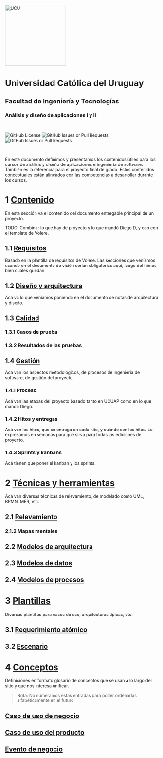 <img src="https://www.ucu.edu.uy/plantillas/images/logo_ucu.svg" alt="UCU" width="200"/>

# Universidad Católica del Uruguay

## Facultad de Ingeniería y Tecnologías

### Análisis y diseño de aplicaciones I y II

<br/>

![GitHub License](https://img.shields.io/github/license/ucudal/ANDIS_Conceptos)
![GitHub Issues or Pull Requests](https://img.shields.io/github/issues/ucudal/ANDIS_Conceptos)
![GitHub Issues or Pull Requests](https://img.shields.io/github/issues-pr/ucudal/ANDIS_Conceptos)

<br/>

En este documento definimos y presentamos los contenidos útiles para los cursos
de análisis y diseño de aplicaciones e ingeniería de software. También es la
referencia para el proyecto final de grado. Estos contenidos conceptuales están
alineados con las competencias a desarrollar durante los cursos.

# 1 [Contenido](./1_Contenido/1__Contenido.md)

En esta sección va el contenido del documento entregable principal de un proyecto.

TODO: Combinar lo que hay de proyecto y lo que mandó Diego D, y con con el
template de Volere.

## 1.1 [Requisitos](./1_Contenido/1_1__Requisitos.md)

Basado en la plantilla de requisitos de Volere. Las secciones que veníamos
usando en el documento de visión serían obligatorias aquí, luego definimos bien
cuáles quedan.

## 1.2 [Diseño y arquitectura](./1_Contenido/1_2__Diseno_y_arquitectura.md)

Acá va lo que veníamos poniendo en el documento de notas de arquitectura y diseño.

## 1.3 [Calidad](./1_Contenido/1_3__Calidad.md)

### 1.3.1 Casos de prueba

### 1.3.2 Resultados de las pruebas

## 1.4 [Gestión](./1_Contenido/1_4_Gestión.md)

Acá van los aspectos metodológicos, de procesos de ingeniería de software, de
gestión del proyecto.

### 1.4.1 Proceso

Acá van las etapas del proyecto basado tanto en UCUAP como en lo que mandó Diego.

### 1.4.2 Hitos y entregas

Acá van los hitos, que se entrega en cada hito, y cuándo son los hitos. Lo
expresamos en semanas para que sirva para todas las ediciones de proyecto.

### 1.4.3 Sprints y kanbans

Acá tienen que poner el kanban y los sprints.

# 2 [Técnicas y herramientas](./2_Tecnicas_y_herramientas/2__Tecnicas_y_herramientas.md)

Acá van diversas técnicas de relevamiento, de modelado como UML, BPMN, MER, etc.

## 2.1 [Relevamiento](./2_Tecnicas_y_herramientas/2_1__Relevamiento.md)

### 2.1.2 [Mapas mentales](./2_Tecnicas_y_herramientas/2_1_1_Mapas_mentales.md)

## 2.2 [Modelos de arquitectura](./2_Tecnicas_y_herramientas/2_2_Modelos_de_arquitectura.md)

## 2.3 [Modelos de datos](./2_Tecnicas_y_herramientas/2_3__Modelos_de_estructura.md)

## 2.4 [Modelos de procesos](./2_Tecnicas_y_herramientas/2_4_Modelos_de_procesos.md)

# 3 [Plantillas](./3_Plantillas/3__Plantillas.md)

Diversas plantillas para casos de uso, arquitecturas típicas, etc.

## 3.1 [Requerimiento atómico](./3_Plantillas/3_1_Requerimiento_atomico.md)

## 3.2 [Escenario](./3_Plantillas/3_2_Escenario.md)

# 4 [Conceptos](./4_Conceptos/4__Conceptos.md)

Definiciones en formato glosario de conceptos que se usan a lo largo del sitio y
que nos interesa unificar.

> Nota: No numeramos estas entradas para poder ordenarlas alfabéticamente en el futuro

## [Caso de uso de negocio](./4_Conceptos/4_Caso_de_uso_del_negocio.md)

## [Caso de uso del producto](./4_Conceptos/4_Caso_de_uso_del_producto.md)

## [Evento de negocio](./4_Conceptos/4_Evento_de_negocio.md)
